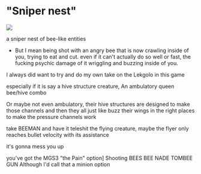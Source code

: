 # "Sniper nest"
![](https://imgur.com/eVxzKLS.gif)

a sniper nest of bee-like entities

- But I mean being shot with an angry bee that is now crawling inside of you, trying to eat and cut. even if it can't actually do so well or fast, the fucking psychic damage of it wriggling and buzzing inside of you.

I always did want to try and do my own take on the Lekgolo in this game

especially if it is say a hive structure creature, An ambulatory queen bee/hive combo

Or maybe not even ambulatory, their hive structures are designed to make those channels
and then they all just like buzz their wings in the right places to make the pressure channels work

take BEEMAN and have it teleshit the flying creature, maybe the flyer only reaches bullet velocity with its assistance

it's gonna mess you up

you've got the MGS3 "the Pain" option] Shooting BEES BEE NADE TOMBEE GUN Although I'd call that a minion option